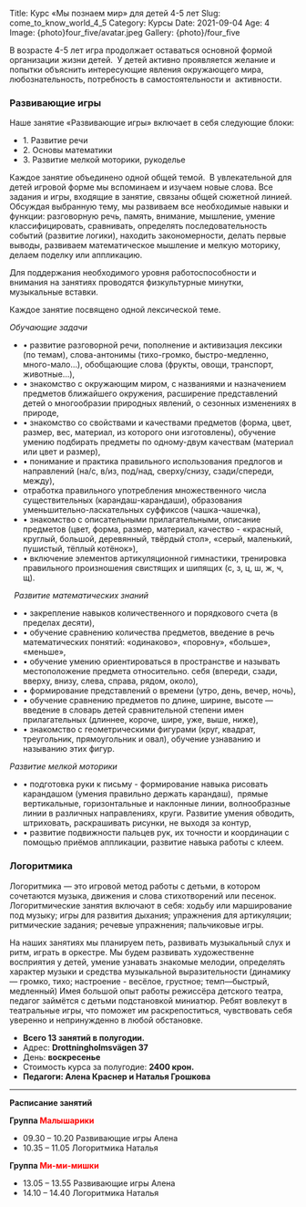 Title: Курс «Мы познаем мир» для детей 4-5 лет
Slug: come_to_know_world_4_5
Category: Курсы
Date: 2021-09-04
Age: 4
Image: {photo}four_five/avatar.jpeg
Gallery: {photo}/four_five

В возрасте 4-5 лет игра продолжает оставаться основной формой организации жизни детей.  У детей активно проявляется желание и попытки объяснить интересующие явления окружающего мира, любознательность, потребность в самостоятельности и 
активности.

### Развивающие игры

Наше занятие «Развивающие игры» включает в себя следующие блоки:

* 1.&nbsp;Развитие речи
* 2.&nbsp;Основы математики
* 3.&nbsp;Развитие мелкой моторики, рукоделье

Каждое занятие объединено одной общей темой. 
В увлекательной для детей игровой форме мы вспоминаем и изучаем новые слова. Все задания и игры, входящие в занятие, связаны общей сюжетной линией. 
Обсуждая выбранную тему, мы развиваем все необходимые навыки и функции: разговорную речь, память, внимание, мышление, умение классифицировать, сравнивать, определять последовательность событий (развитие логики), находить закономерности, делать первые выводы, развиваем математическое мышление и мелкую моторику, делаем поделку или аппликацию.

Для поддержания необходимого уровня работоспособности и внимания на занятиях проводятся физкультурные минутки, музыкальные вставки.

Каждое занятие посвящено одной лексической теме.


_Обучающие задачи_

* • развитие разговорной речи, пополнение и активизация лексики (по темам), слова-антонимы (тихо-громко, быстро-медленно, много-мало…), обобщающие слова (фрукты, овощи, транспорт, животные…),
* • знакомство с окружающим миром, с названиями и назначением предметов ближайшего окружения, расширение представлений детей о многообразии природных явлений, о сезонных изменениях в природе,
* • знакомство со свойствами и качествами предметов (форма, цвет, размер, вес, материал, из которого они изготовлены), обучение умению подбирать предметы по одному-двум качествам (материал или цвет и размер),
* • понимание и практика правильного использования предлогов и направлений (на/с, в/из, под/над, сверху/снизу, сзади/спереди, между),
* отработка правильного употребления множественного числа существительных (карандаш-карандаши), образования уменьшительно-ласкательных суффиксов (чашка-чашечка),
* • знакомство с описательными прилагательными, описание предметов (цвет, форма, размер, материал, качество - «красный, круглый, большой, деревянный, твёрдый стол», «серый, маленький, пушистый, тёплый котёнок»),
* • включение элементов артикуляционной гимнастики, тренировка правильного произношения свистящих и шипящих (с, з, ц, ш, ж, ч, щ).

 
_Развитие математических знаний_

* • закрепление навыков количественного и порядкового счета (в пределах десяти),
* • обучение сравнению количества предметов, введение в речь математических понятий: «одинаково», «поровну», «больше», «меньше»,
* • обучение умению ориентироваться в пространстве и называть местоположение предмета относительно. себя (впереди, сзади, вверху, внизу, слева, справа, рядом, около),
* • формирование представлений о времени (утро, день, вечер, ночь),
* • обучение сравнению предметов по длине, ширине, высоте — введение в словарь детей сравнительной степени имен прилагательных (длиннее, короче, шире, уже, выше, ниже),
* • знакомство с геометрическими фигурами (круг, квадрат, треугольник, прямоугольник и овал), обучение узнаванию и называнию этих фигур.


_Развитие мелкой моторики_

* • подготовка руки к письму - формирование навыка рисовать карандашом (умения правильно держать карандаш),  прямые вертикальные, горизонтальные и наклонные линии, волнообразные линии в различных направлениях, круги. Развитие умения обводить, штриховать, раскрашивать рисунки, не выходя за контур,
* • развитие подвижности пальцев рук, их точности и координации с помощью приёмов аппликации, развитие навыка работы с клеем.

### Логоритмика

Логоритмика — это игровой метод работы с детьми, в котором сочетаются музыка, движения и слова стихотворений или песенок.  Логоритмические занятия включают в себя: ходьбу или марширование под музыку; игры для развития дыхания; упражнения для артикуляции; ритмические задания; речевые упражнения; пальчиковые игры.

На наших занятиях мы планируем петь, развивать музыкальный слух и ритм, играть в оркестре. Мы будем развивать художественне восприятия у детей, умение узнавать знакомые мелодии, определять характер музыки и средства музыкальной выразительности (динамику — громко, тихо; настроение - весёлое, грустное; темп—быстрый, медленный)
Имея большой опыт работы режиссёра детского театра, педагог займётся с детьми подстановкой миниатюр. Ребят вовлекут в театральные игры,     что поможет им раскрепоститься, чувствовать себя уверенно и непринужденно в любой обстановке.

* <strong>Всего 13 занятий в полугодии.</strong>
* Адрес: <strong>Drottningholmsvägen 37</strong>
* День: <strong>воскресенье</strong>
* Стоимость курса за полугодие: <strong>2400 крон.</strong>
* <strong>Педагоги: Алена Краснер и Наталья Грошкова</strong>

---

**Расписание занятий**

**Группа <span style="color:red">Малышарики</span>**

* 09.30 – 10.20 Развивающие игры     Алена
* 10.35 – 11.05 Логоритмика           Наталья

**Группа  <span style="color:red">Ми-ми-мишки</span>**

* 13.05 – 13.55  Развивающие игры Алена
* 14.10 – 14.40 Логоритмика           Наталья
